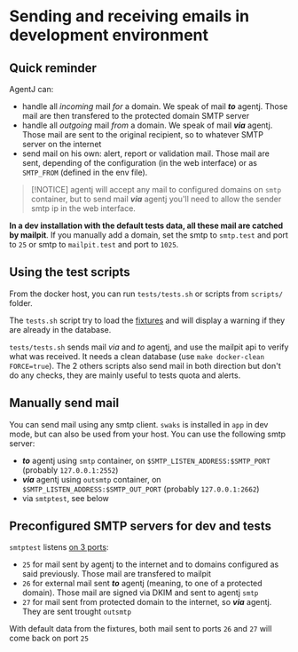 # Sending and receiving emails in development environment

## Quick reminder

AgentJ can:

- handle all *incoming* mail *for* a domain. We speak of mail ***to*** agentj. Those mail are then transfered to the protected domain SMTP server
- handle all *outgoing* mail *from* a domain. We speak of mail ***via*** agentj. Those mail are sent to the original recipient, so to whatever SMTP server on the internet
- send mail on his own: alert, report or validation mail. Those mail are sent, depending of the configuration (in the web interface) or as `SMTP_FROM` (defined in the env file).

> [!NOTICE]
> agentj will accept any mail to configured domains on `smtp` container, but to send mail ***via*** agentj you'll need to allow the sender smtp ip in the web interface.

**In a dev installation with the default tests data, all these mail are catched by mailpit**.
If you manually add a domain, set the smtp to `smtp.test` and port to `25` or smtp to `mailpit.test` and port to `1025`.

## Using the test scripts

From the docker host, you can run `tests/tests.sh` or scripts from `scripts/` folder.

The `tests.sh` script try to load the [fixtures](../app/src/DataFixtures) and will display a warning if they are already in the database.

`tests/tests.sh` sends mail *via* and *to* agentj, and use the mailpit api to verify what was received. It needs a clean database (use `make docker-clean FORCE=true`).
The 2 others scripts also send mail in both direction but don't do any checks, they are mainly useful to tests quota and alerts.

## Manually send mail

You can send mail using any smtp client. `swaks` is installed in `app` in dev mode, but can also be used from your host. You can use the following smtp server:

- ***to*** agentj using `smtp` container, on `$SMTP_LISTEN_ADDRESS:$SMTP_PORT` (probably `127.0.0.1:2552`)
- ***via*** agentj using `outsmtp` container, on `$SMTP_LISTEN_ADDRESS:$SMTP_OUT_PORT` (probably `127.0.0.1:2662`)
- via `smtptest`, see below

## Preconfigured SMTP servers for dev and tests

`smtptest` listens [on 3 ports](../tests/smtpd.conf):

- `25` for mail sent by agentj to the internet and to domains configured as said previously. Those mail are transfered to mailpit
- `26` for external mail sent ***to*** agentj (meaning, to one of a protected domain). Those mail are signed via DKIM and sent to agentj `smtp`
- `27` for mail sent from protected domain to the internet, so ***via*** agentj. They are sent trought `outsmtp`

With default data from the fixtures, both mail sent to ports `26` and `27` will come back on port `25`
